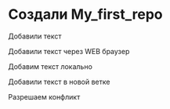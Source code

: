 ﻿# Создали My_first_repo

Добавили текст

Добавили текст через WEB браузер

Добавим текст локально

Добавили текст в новой ветке

Разрешаем конфликт
